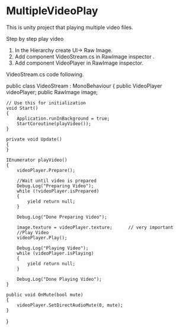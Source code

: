 # MultipleVideoPlay
This is unity project that playing multiple video files.

Step by step play video
1. In the Hierarchy create UI-> Raw Image.
2. Add component VideoStream.cs in RawImage inspector .
3. Add component VideoPlayer in RawImage inspector.

VideoStream.cs code following.

public class VideoStream : MonoBehaviour
{
    public VideoPlayer videoPlayer;
    public RawImage image;

    // Use this for initialization
    void Start()
    {
        Application.runInBackground = true;
        StartCoroutine(playVideo());
    }

    private void Update()
    {
    }

    IEnumerator playVideo()
    {
        videoPlayer.Prepare();

        //Wait until video is prepared
        Debug.Log("Preparing Video");
        while (!videoPlayer.isPrepared)
        {
            yield return null;
        }

        Debug.Log("Done Preparing Video");        

        image.texture = videoPlayer.texture;      // very important
        //Play Video
        videoPlayer.Play();

        Debug.Log("Playing Video");
        while (videoPlayer.isPlaying)
        {
            yield return null;
        }

        Debug.Log("Done Playing Video");
    }

    public void OnMute(bool mute)
    {
        videoPlayer.SetDirectAudioMute(0, mute);
    }
}
